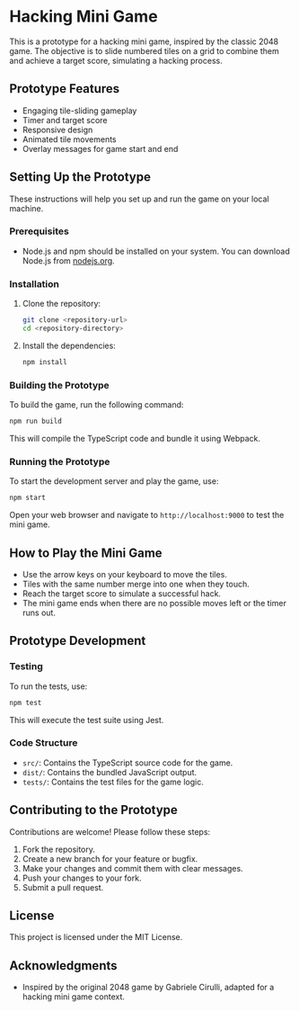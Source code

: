 # Hacking Mini Game

This is a prototype for a hacking mini game, inspired by the classic 2048 game. The objective is to slide numbered tiles on a grid to combine them and achieve a target score, simulating a hacking process.

## Prototype Features

- Engaging tile-sliding gameplay
- Timer and target score
- Responsive design
- Animated tile movements
- Overlay messages for game start and end

## Setting Up the Prototype

These instructions will help you set up and run the game on your local machine.

### Prerequisites

- Node.js and npm should be installed on your system. You can download Node.js from [nodejs.org](https://nodejs.org/).

### Installation

1. Clone the repository:

   ```bash
   git clone <repository-url>
   cd <repository-directory>
   ```

2. Install the dependencies:

   ```bash
   npm install
   ```

### Building the Prototype

To build the game, run the following command:

```bash
npm run build
```

This will compile the TypeScript code and bundle it using Webpack.

### Running the Prototype

To start the development server and play the game, use:

```bash
npm start
```

Open your web browser and navigate to `http://localhost:9000` to test the mini game.

## How to Play the Mini Game

- Use the arrow keys on your keyboard to move the tiles.
- Tiles with the same number merge into one when they touch.
- Reach the target score to simulate a successful hack.
- The mini game ends when there are no possible moves left or the timer runs out.

## Prototype Development

### Testing

To run the tests, use:

```bash
npm test
```

This will execute the test suite using Jest.

### Code Structure

- `src/`: Contains the TypeScript source code for the game.
- `dist/`: Contains the bundled JavaScript output.
- `tests/`: Contains the test files for the game logic.

## Contributing to the Prototype

Contributions are welcome! Please follow these steps:

1. Fork the repository.
2. Create a new branch for your feature or bugfix.
3. Make your changes and commit them with clear messages.
4. Push your changes to your fork.
5. Submit a pull request.

## License

This project is licensed under the MIT License.

## Acknowledgments

- Inspired by the original 2048 game by Gabriele Cirulli, adapted for a hacking mini game context.
